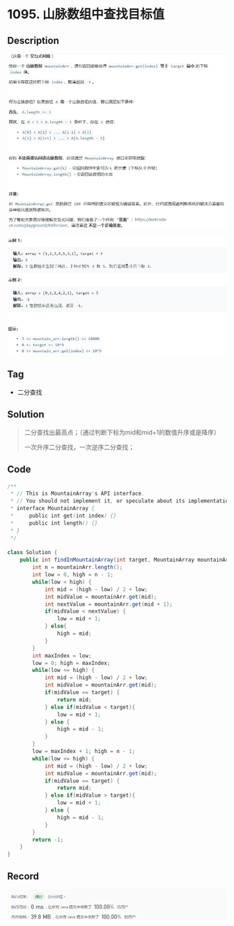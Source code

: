 # 1095. 山脉数组中查找目标值

## Description

![image-20200429094621460](README.assets/image-20200429094621460.png)

![image-20200429094634903](README.assets/image-20200429094634903.png)

## Tag

- 二分查找

## Solution

> 二分查找出最高点；（通过判断下标为mid和mid+1的数值升序或是降序）
>
> 一次升序二分查找，一次逆序二分查找；

## Code

```java
/**
 * // This is MountainArray's API interface.
 * // You should not implement it, or speculate about its implementation
 * interface MountainArray {
 *     public int get(int index) {}
 *     public int length() {}
 * }
 */
 
class Solution {
    public int findInMountainArray(int target, MountainArray mountainArr) {
        int n = mountainArr.length();
        int low = 0, high = n - 1;
        while(low < high) {
            int mid = (high - low) / 2 + low;
            int midValue = mountainArr.get(mid);
            int nextValue = mountainArr.get(mid + 1);
            if(midValue < nextValue) {
                low = mid + 1;
            } else{
                high = mid;
            }
        }
        int maxIndex = low;
        low = 0; high = maxIndex;
        while(low <= high) {
            int mid = (high - low) / 2 + low;
            int midValue = mountainArr.get(mid);
            if(midValue == target) {
                return mid;
            } else if(midValue < target){
                low = mid + 1;
            } else {
                high = mid - 1;
            }
        }
        low = maxIndex + 1; high = n - 1;
        while(low <= high) {
            int mid = (high - low) / 2 + low;
            int midValue = mountainArr.get(mid);
            if(midValue == target) {
                return mid;
            } else if(midValue > target){
                low = mid + 1;
            } else {
                high = mid - 1;
            }
        }
        return -1;
    }
}
```

## Record

![image-20200429094648475](README.assets/image-20200429094648475.png)

